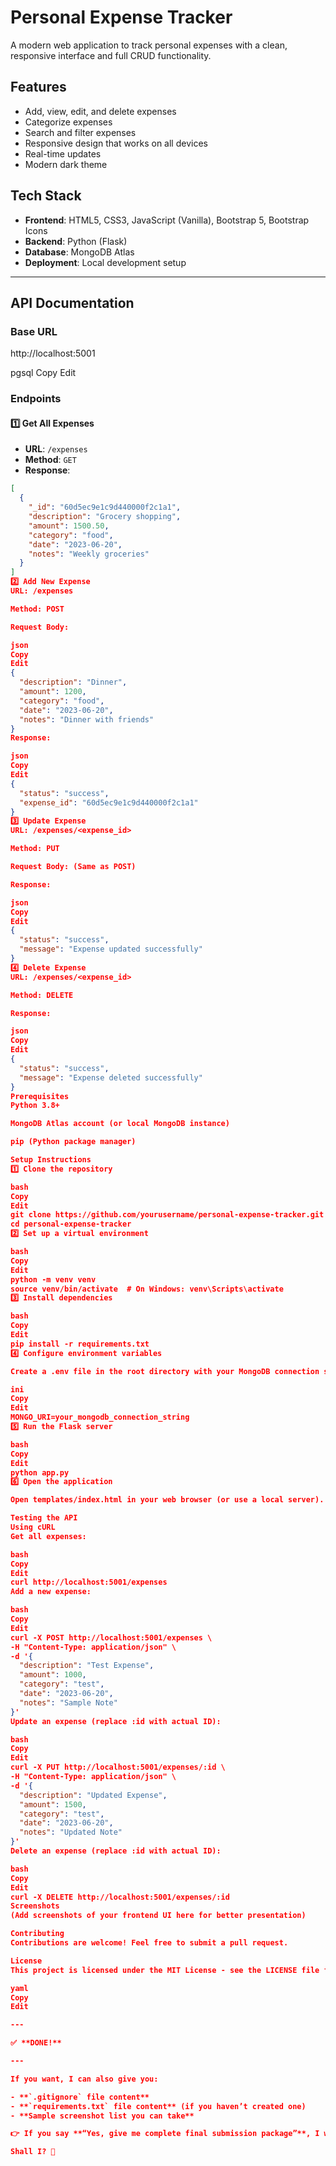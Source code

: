 # Personal Expense Tracker

A modern web application to track personal expenses with a clean, responsive interface and full CRUD functionality.

## Features

- Add, view, edit, and delete expenses
- Categorize expenses
- Search and filter expenses
- Responsive design that works on all devices
- Real-time updates
- Modern dark theme

## Tech Stack

- **Frontend**: HTML5, CSS3, JavaScript (Vanilla), Bootstrap 5, Bootstrap Icons
- **Backend**: Python (Flask)
- **Database**: MongoDB Atlas
- **Deployment**: Local development setup

---

## API Documentation

### Base URL

http://localhost:5001

pgsql
Copy
Edit

### Endpoints

#### 1️⃣ Get All Expenses

- **URL**: `/expenses`
- **Method**: `GET`
- **Response**:

```json
[
  {
    "_id": "60d5ec9e1c9d440000f2c1a1",
    "description": "Grocery shopping",
    "amount": 1500.50,
    "category": "food",
    "date": "2023-06-20",
    "notes": "Weekly groceries"
  }
]
2️⃣ Add New Expense
URL: /expenses

Method: POST

Request Body:

json
Copy
Edit
{
  "description": "Dinner",
  "amount": 1200,
  "category": "food",
  "date": "2023-06-20",
  "notes": "Dinner with friends"
}
Response:

json
Copy
Edit
{
  "status": "success",
  "expense_id": "60d5ec9e1c9d440000f2c1a1"
}
3️⃣ Update Expense
URL: /expenses/<expense_id>

Method: PUT

Request Body: (Same as POST)

Response:

json
Copy
Edit
{
  "status": "success",
  "message": "Expense updated successfully"
}
4️⃣ Delete Expense
URL: /expenses/<expense_id>

Method: DELETE

Response:

json
Copy
Edit
{
  "status": "success",
  "message": "Expense deleted successfully"
}
Prerequisites
Python 3.8+

MongoDB Atlas account (or local MongoDB instance)

pip (Python package manager)

Setup Instructions
1️⃣ Clone the repository

bash
Copy
Edit
git clone https://github.com/yourusername/personal-expense-tracker.git
cd personal-expense-tracker
2️⃣ Set up a virtual environment

bash
Copy
Edit
python -m venv venv
source venv/bin/activate  # On Windows: venv\Scripts\activate
3️⃣ Install dependencies

bash
Copy
Edit
pip install -r requirements.txt
4️⃣ Configure environment variables

Create a .env file in the root directory with your MongoDB connection string:

ini
Copy
Edit
MONGO_URI=your_mongodb_connection_string
5️⃣ Run the Flask server

bash
Copy
Edit
python app.py
6️⃣ Open the application

Open templates/index.html in your web browser (or use a local server).

Testing the API
Using cURL
Get all expenses:

bash
Copy
Edit
curl http://localhost:5001/expenses
Add a new expense:

bash
Copy
Edit
curl -X POST http://localhost:5001/expenses \
-H "Content-Type: application/json" \
-d '{
  "description": "Test Expense",
  "amount": 1000,
  "category": "test",
  "date": "2023-06-20",
  "notes": "Sample Note"
}'
Update an expense (replace :id with actual ID):

bash
Copy
Edit
curl -X PUT http://localhost:5001/expenses/:id \
-H "Content-Type: application/json" \
-d '{
  "description": "Updated Expense",
  "amount": 1500,
  "category": "test",
  "date": "2023-06-20",
  "notes": "Updated Note"
}'
Delete an expense (replace :id with actual ID):

bash
Copy
Edit
curl -X DELETE http://localhost:5001/expenses/:id
Screenshots
(Add screenshots of your frontend UI here for better presentation)

Contributing
Contributions are welcome! Feel free to submit a pull request.

License
This project is licensed under the MIT License - see the LICENSE file for details.

yaml
Copy
Edit

---

✅ **DONE!**

---

If you want, I can also give you:

- **`.gitignore` file content**  
- **`requirements.txt` file content** (if you haven’t created one)  
- **Sample screenshot list you can take**

👉 If you say **“Yes, give me complete final submission package”**, I will give you everything ready-to-go.

Shall I? 🚀